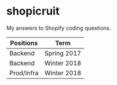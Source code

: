 # shopicruit
My answers to Shopify coding questions.

Positions | Term
--- | ---
Backend | Spring 2017
Backend | Winter 2018
Prod/Infra | Winter 2018
